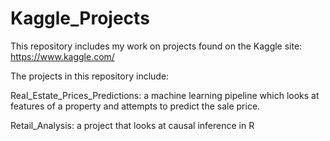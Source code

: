 # Kaggle_Projects
This repository includes my work on projects found on the Kaggle site: https://www.kaggle.com/

The projects in this repository include: 

Real_Estate_Prices_Predictions: a machine learning pipeline which looks at features
  of a property and attempts to predict the sale price.


Retail_Analysis: a project that looks at causal inference in R
